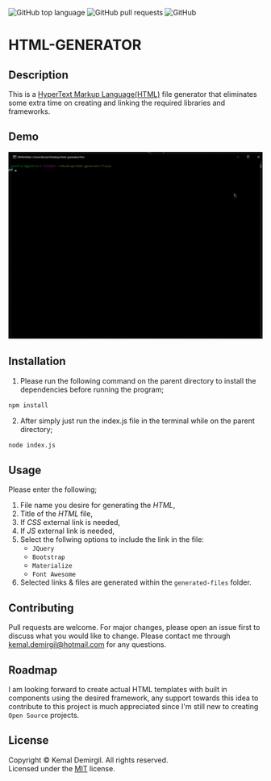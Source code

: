 ![GitHub top language](https://img.shields.io/github/languages/top/kemaldemirgil/autolinks?color=yellow&label=JavaScript&logo=JavaScript)
![GitHub pull requests](https://img.shields.io/github/issues-pr/kemaldemirgil/autolinks?color=cyan&label=Pull%20Requests&logo=github&logoColor=cyan)
![GitHub](https://img.shields.io/github/license/kemaldemirgil/autolinks?color=orange&label=License&logo=github&logoColor=orange)

# HTML-GENERATOR

## Description
This is a <ins>HyperText Markup Language(HTML)</ins> file generator that eliminates some extra time on creating and linking the required libraries and frameworks.

## Demo
![html-generator-demo](demo/html-generator.gif)

## Installation
1. Please run the following command on the parent directory to install the dependencies before running the program;
```bash
npm install
```
2. After simply just run the index.js file in the terminal while on the parent directory;
```bash
node index.js
```

## Usage

Please enter the following;

1. File name you desire for generating the *HTML*,
2. Title of the *HTML* file,
3. If *CSS* external link is needed,
4. If *JS* external link is needed,
5. Select the follwing options to include the link in the file:
    * `JQuery`
    * `Bootstrap`
    * `Materialize`
    * `Font Awesome`
6. Selected links & files are generated within the `generated-files` folder.

## Contributing
Pull requests are welcome. For major changes, please open an issue first to discuss what you would like to change. Please contact me through kemal.demirgil@hotmail.com for any questions.

## Roadmap
I am looking forward to create actual HTML templates with built in components using the desired framework, any support towards this idea to contribute to this project is much appreciated since I'm still new to creating `Open Source` projects.

## License
Copyright © Kemal Demirgil. All rights reserved.\
Licensed under the [MIT](https://github.com/kemaldemirgil/autolinks/blob/main/LICENSE) license.
